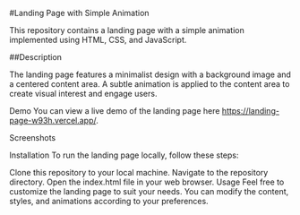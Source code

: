 #Landing Page with Simple Animation



This repository contains a landing page with a simple animation implemented using HTML, CSS, and JavaScript.

##Description


The landing page features a minimalist design with a background image and a centered content area. A subtle animation is applied to the content area to create visual interest and engage users.

Demo
You can view a live demo of the landing page here https://landing-page-w93h.vercel.app/.

Screenshots

Installation
To run the landing page locally, follow these steps:

Clone this repository to your local machine.
Navigate to the repository directory.
Open the index.html file in your web browser.
Usage
Feel free to customize the landing page to suit your needs. You can modify the content, styles, and animations according to your preferences.
